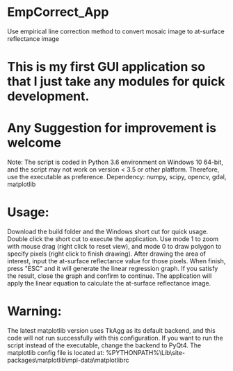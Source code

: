 # EmpCorrect_App
Use empirical line correction method to convert mosaic image to at-surface reflectance image

# This is my first GUI application so that I just take any modules for quick development.
# Any Suggestion for improvement is welcome

Note: The script is coded in Python 3.6 environment on Windows 10 64-bit, and the script may not work on version < 3.5 or other platform.
Therefore, use the executable as preference.
Dependency: numpy, scipy, opencv, gdal, matplotlib

# Usage:
Download the build folder and the Windows short cut for quick usage. Double click the short cut to execute the application.
Use mode 1 to zoom with mouse drag (right click to reset view), and mode 0 to draw polygon to specify pixels (right click to finish drawing).
After drawing the area of interest, input the at-surface reflectance value for those pixels.
When finish, press "ESC" and it will generate the linear regression graph.
If you satisfy the result, close the graph and confirm to continue. The application will apply the linear equation to calculate the at-surface reflectance image.

# Warning:
The latest matplotlib version uses TkAgg as its default backend, and this code will not run successfully with this configuration.
If you want to run the script instead of the executable, change the backend to PyQt4.
The matplotlib config file is located at: %PYTHONPATH%\Lib\site-packages\matplotlib\mpl-data\matplotlibrc
